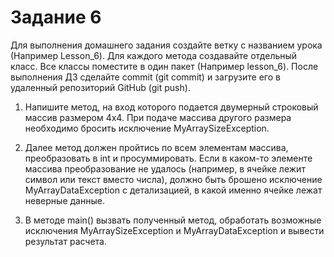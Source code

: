# Задание 6

Для выполнения домашнего задания создайте ветку с названием урока (Например Lesson_6). Для каждого метода создавайте
отдельный класс. Все классы поместите в один пакет (Например lesson_6). После выполнения ДЗ сделайте commit (git commit)
и загрузите его в удаленный репозиторий GitHub (git push).

1. Напишите метод, на вход которого подается двумерный строковый массив размером 4х4. При подаче массива другого размера
   необходимо бросить исключение MyArraySizeException.

2. Далее метод должен пройтись по всем элементам массива, преобразовать в int и просуммировать. Если в каком-то элементе
   массива преобразование не удалось (например, в ячейке лежит символ или текст вместо числа), должно быть брошено
   исключение MyArrayDataException с детализацией, в какой именно ячейке лежат неверные данные.

3. В методе main() вызвать полученный метод, обработать возможные исключения MyArraySizeException и MyArrayDataException
   и вывести результат расчета.